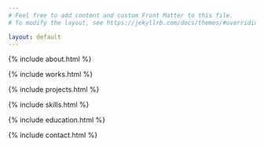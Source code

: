 ```yaml
---
# Feel free to add content and custom Front Matter to this file.
# To modify the layout, see https://jekyllrb.com/docs/themes/#overriding-theme-defaults

layout: default
---
```


{% include about.html %}

{% include works.html %}

{% include projects.html %}

{% include skills.html %}

{% include education.html %}

{% include contact.html %}
